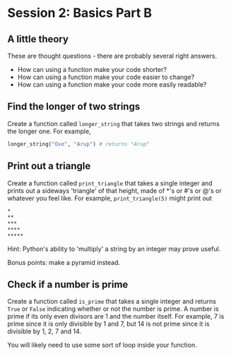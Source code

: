 # Session 2: Basics Part B

## A little theory

These are thought questions - there are probably several right answers.

- How can using a function make your code shorter?
- How can using a function make your code easier to change?
- How can using a function make your code more easily readable?

## Find the longer of two strings

Create a function called `longer_string` that takes two strings and returns the
longer one. For example,

```python
longer_string("Ove", "Arup") # returns "Arup"
```

## Print out a triangle

Create a function called `print_triangle` that takes a single integer and
prints out a sideways 'triangle' of that height, made of *'s or #'s or @'s or
whatever you feel like. For example, `print_triangle(5)` might print out

```
*
**
***
****
*****
```

Hint: Python's ability to 'multiply' a string by an integer may prove useful.

Bonus points: make a pyramid instead.

## Check if a number is prime

Create a function called `is_prime` that takes a single integer and returns
`True` or `False` indicating whether or not the number is prime. A number is
prime if its only even divisors are 1 and the number itself. For example, 7 is
prime since it is only divisible by 1 and 7, but 14 is not prime since it is
divisible by 1, 2, 7 and 14.

You will likely need to use some sort of loop inside your function.

